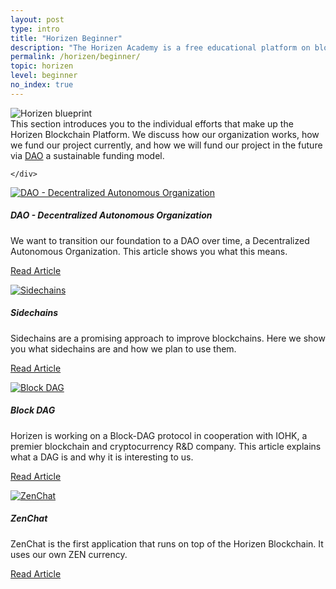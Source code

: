 ```yaml
---
layout: post
type: intro
title: "Horizen Beginner"
description: "The Horizen Academy is a free educational platform on blockchain technology, cryptocurrency, and privacy. In this article, we show you how our organization woks, how we are funded, and some of the engineering challenges we are facing today, at a beginner level."
permalink: /horizen/beginner/
topic: horizen
level: beginner
no_index: true
---
```


<div class="row mb-3">
    <div class="col-md-3">
        <img src="/assets/img/icons/topics/horizen-bp.svg" alt="Horizen blueprint" class="lead-icon"/>
    </div>
    <div class="col-md-9 lead">
        This section introduces you to the individual efforts that make up the Horizen Blockchain Platform. We discuss how our organization works,           how we fund our project currently, and how we will fund our project in the future via <a href="{{ site.baseurl }}{% post_url                         /horizen/beginner/2026-01-01-dao-decentralized-autonomous-organization %}">DAO</a> a sustainable funding model.

    </div>
</div>


<div class="row mt-5">
    <div class="col-md-3">
        <a href="{{ site.baseurl }}{% post_url /horizen/beginner/2026-01-01-dao-decentralized-autonomous-organization %}">
            <img src="/assets/post_files/horizen/beginner/intro/dao.svg" alt="DAO - Decentralized Autonomous Organization" />
        </a>
    </div>
    <div class="col-md-9">
        <h5 class="intro-article-title">DAO - Decentralized Autonomous Organization</h5>
        <p class="mb-1">
            We want to transition our foundation to a DAO over time, a Decentralized Autonomous Organization. This article shows you what this means.
        </p>
        <p class="mb-0">
            <a class="font-weight-bold" href="{{ site.baseurl }}{% post_url /horizen/beginner/2026-01-01-dao-decentralized-autonomous-organization %}">Read Article</a>
        </p>
    </div>
</div>

<div class="row mt-5">
    <div class="col-md-3">
        <a href="{{ site.baseurl }}{% post_url /horizen/beginner/2026-01-03-sidechains %}">
            <img src="/assets/post_files/horizen/beginner/intro/sidechains.svg" alt="Sidechains" />
        </a>
    </div>
    <div class="col-md-9">
        <h5 class="intro-article-title">Sidechains</h5>
        <p class="mb-1">
            Sidechains are a promising approach to improve blockchains. Here we show you what sidechains are and how we plan to use them.
        </p>
        <p class="mb-0">
            <a class="font-weight-bold" href="{{ site.baseurl }}{% post_url /horizen/beginner/2026-01-03-sidechains %}">Read Article</a>
        </p>
    </div>
</div>

<div class="row mt-5">
    <div class="col-md-3">
        <a href="{{ site.baseurl }}{% post_url /horizen/beginner/2026-01-02-block-dag %}">
            <img src="/assets/post_files/horizen/beginner/intro/dag.svg" alt="Block DAG" />
        </a>
    </div>
    <div class="col-md-9">
        <h5 class="intro-article-title">Block DAG</h5>
        <p class="mb-1">
            Horizen is working on a Block-DAG protocol in cooperation with IOHK, a premier blockchain and cryptocurrency R&D company. This article explains what a DAG is and why it is interesting to us.
        </p>
        <p class="mb-0">
            <a class="font-weight-bold" href="{{ site.baseurl }}{% post_url /horizen/beginner/2026-01-02-block-dag %}">Read Article</a>
        </p>
    </div>
</div>

<div class="row mt-5">
    <div class="col-md-3">
        <a href="{{ site.baseurl }}{% post_url /horizen/beginner/2026-01-04-zenchat %}">
            <img src="/assets/post_files/horizen/beginner/intro/zenchat.svg" alt="ZenChat" />
        </a>
    </div>
    <div class="col-md-9">
        <h5 class="intro-article-title">ZenChat</h5>
        <p class="mb-1">
            ZenChat is the first application that runs on top of the Horizen Blockchain. It uses our own ZEN currency.
        </p>
        <p class="mb-0">
            <a class="font-weight-bold" href="{{ site.baseurl }}{% post_url /horizen/beginner/2026-01-04-zenchat %}">Read Article</a>
        </p>
    </div>
</div>
